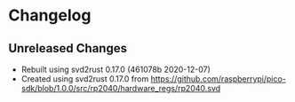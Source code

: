 # Changelog

## Unreleased Changes

* Rebuilt using svd2rust 0.17.0 (461078b 2020-12-07)
* Created using svd2rust 0.17.0 from https://github.com/raspberrypi/pico-sdk/blob/1.0.0/src/rp2040/hardware_regs/rp2040.svd
